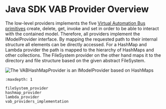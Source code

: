 # Java SDK VAB Provider Overview

The low-level providers implements the five [Virtual Automation Bus primitives](../user_documentation/vab/index.md) create, delete, get, invoke and set in order to be able to interact with the contained model. Therefore, all providers implement the IModelProvider interface. By mapping the requested path to their internal structure all elements can be directly accessed. For a HashMap and Lambda provider the path is mapped to the hierarchy of HashMaps and other collections. The FileSystem provider on the other hand maps it to the directory and file structure based on the given abstract FileSystem.

![The VABHashMapProvider is an IModelProvider based on HashMaps](../user_documentation/images/VABProviders.png)


```{toctree}
:maxdepth: 1 

fileSystem_provider
hashmap_provider
lambda_provider
vab_providers_implementation

```